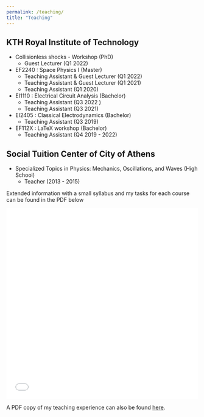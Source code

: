 ```yaml
---
permalink: /teaching/
title: "Teaching"
---
```


## KTH Royal Institute of Technology

- Collisionless shocks - Workshop (PhD)
	- Guest Lecturer (Q1 2022)
- EF2240 : Space Physics I (Master)
	- Teaching Assistant & Guest Lecturer (Q1 2022)
	- Teaching Assistant & Guest Lecturer (Q1 2021)
	- Teaching Assistant (Q1 2020)
- EI1110 : Electrical Circuit Analysis (Bachelor)
	- Teaching Assistant (Q3 2022 )
	- Teaching Assistant (Q3 2021)
- EI2405 : Classical Electrodynamics (Bachelor)
	- Teaching Assistant (Q3 2019)
- EF112X : LaTeX workshop (Bachelor)
	- Teaching Assistant (Q4 2019 - 2022)

## Social Tuition Center of City of Athens

- Specialized Topics in Physics: Mechanics, Oscillations, and Waves (High School)
	- Teacher (2013 - 2015)

Extended information with a small syllabus and my tasks for each course can be found in the PDF below

<iframe src="/files/teaching/Teaching_Experience.pdf" width="100%" height="500" frameborder="no" border="0" marginwidth="0" marginheight="0"></iframe>

A PDF copy of my teaching experience can also be found [here](/files/teaching/Teaching_Experience.pdf).
